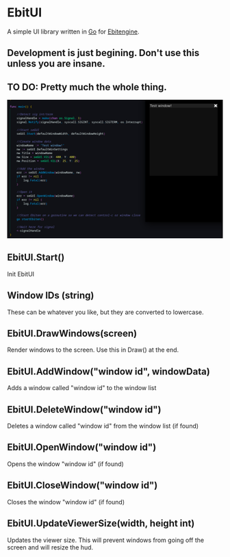 # EbitUI

A simple UI library written in [Go](https://go.dev/) for [Ebitengine](https://ebitengine.org/).

## Development is just begining. Don't use this unless you are insane.
## TO DO: Pretty much the whole thing.



![Screenshot of some basic code and a basic window](example.png)

## EbitUI.Start()

Init EbitUI


## Window IDs (string)

These can be whatever you like, but they are converted to lowercase.

## EbitUI.DrawWindows(screen)

Render windows to the screen. Use this in Draw() at the end.


## EbitUI.AddWindow("window id", windowData)

Adds a window called "window id" to the window list


## EbitUI.DeleteWindow("window id")

Deletes a window called "window id" from the window list (if found)


## EbitUI.OpenWindow("window id")

Opens the window "window id" (if found)


## EbitUI.CloseWindow("window id")

Closes the window "window id" (if found)


## EbitUI.UpdateViewerSize(width, height int)

Updates the viewer size. This will prevent windows from going off the screen and will resize the hud.
